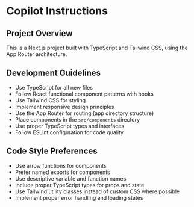 # Copilot Instructions

<!-- Use this file to provide workspace-specific custom instructions to Copilot. For more details, visit https://code.visualstudio.com/docs/copilot/copilot-customization#_use-a-githubcopilotinstructionsmd-file -->

## Project Overview
This is a Next.js project built with TypeScript and Tailwind CSS, using the App Router architecture.

## Development Guidelines
- Use TypeScript for all new files
- Follow React functional component patterns with hooks
- Use Tailwind CSS for styling
- Implement responsive design principles
- Use the App Router for routing (app directory structure)
- Place components in the `src/components` directory
- Use proper TypeScript types and interfaces
- Follow ESLint configuration for code quality

## Code Style Preferences
- Use arrow functions for components
- Prefer named exports for components
- Use descriptive variable and function names
- Include proper TypeScript types for props and state
- Use Tailwind utility classes instead of custom CSS where possible
- Implement proper error handling and loading states
